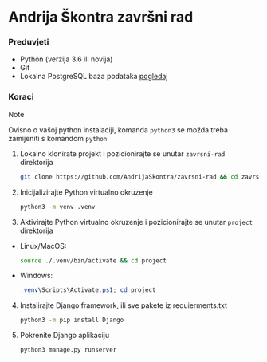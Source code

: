 # Andrija Škontra završni rad

### Preduvjeti

- Python (verzija 3.6 ili novija)
- Git
- Lokalna PostgreSQL baza podataka [pogledaj](./db_spajanje.md)

### Koraci

> [!NOTE]
> Ovisno o vašoj python instalaciji, komanda `python3`
> se možda treba zamijeniti s komandom `python`

1. Lokalno klonirate projekt i pozicionirajte se unutar `zavrsni-rad` direktorija

    ```bash
    git clone https://github.com/AndrijaSkontra/zavrsni-rad && cd zavrsni-rad
    ```

2. Inicijalizirajte Python virtualno okruzenje

    ```bash
    python3 -m venv .venv
    ``` 

3. Aktivirajte Python virtualno okruzenje i pozicionirajte se unutar `project` direktorija

- Linux/MacOS:

   ```bash
   source ./.venv/bin/activate && cd project
   ```

- Windows:

  ```powershell
  .venv\Scripts\Activate.ps1; cd project
  ```

4. Instalirajte Django framework, ili sve pakete iz requierments.txt

    ```bash
    python3 -m pip install Django
    ```

5. Pokrenite Django aplikaciju

    ```bash
    python3 manage.py runserver
    ```




